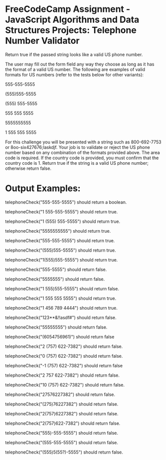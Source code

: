 # FreeCodeCamp Assignment - JavaScript Algorithms and Data Structures Projects: Telephone Number Validator

Return true if the passed string looks like a valid US phone number.

The user may fill out the form field any way they choose as long as it has the format of a valid US number. The following are examples of valid formats for US numbers (refer to the tests below for other variants):

555-555-5555

(555)555-5555

(555) 555-5555

555 555 5555

5555555555

1 555 555 5555

For this challenge you will be presented with a string such as 800-692-7753 or 8oo-six427676;laskdjf. Your job is to validate or reject the US phone number based on any combination of the formats provided above. The area code is required. If the country code is provided, you must confirm that the country code is 1. Return true if the string is a valid US phone number; otherwise return false.

# Output Examples:

telephoneCheck("555-555-5555") should return a boolean.

telephoneCheck("1 555-555-5555") should return true.

telephoneCheck("1 (555) 555-5555") should return true.

telephoneCheck("5555555555") should return true.

telephoneCheck("555-555-5555") should return true.

telephoneCheck("(555)555-5555") should return true.

telephoneCheck("1(555)555-5555") should return true.

telephoneCheck("555-5555") should return false.

telephoneCheck("5555555") should return false.

telephoneCheck("1 555)555-5555") should return false.

telephoneCheck("1 555 555 5555") should return true.

telephoneCheck("1 456 789 4444") should return true.

telephoneCheck("123**&!!asdf#") should return false.

telephoneCheck("55555555") should return false.

telephoneCheck("(6054756961)") should return false

telephoneCheck("2 (757) 622-7382") should return false.

telephoneCheck("0 (757) 622-7382") should return false.

telephoneCheck("-1 (757) 622-7382") should return false

telephoneCheck("2 757 622-7382") should return false.

telephoneCheck("10 (757) 622-7382") should return false.

telephoneCheck("27576227382") should return false.

telephoneCheck("(275)76227382") should return false.

telephoneCheck("2(757)6227382") should return false.

telephoneCheck("2(757)622-7382") should return false.

telephoneCheck("555)-555-5555") should return false.

telephoneCheck("(555-555-5555") should return false.

telephoneCheck("(555)5(55?)-5555") should return false.
